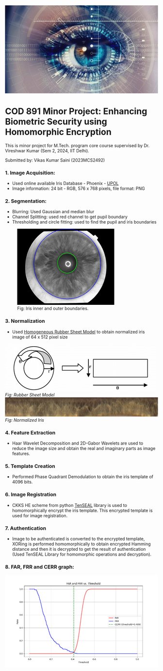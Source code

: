![](BiometricSecurity.jpg)

# COD 891 Minor Project: Enhancing Biometric Security using Homomorphic Encryption 

This is minor project for M.Tech. program core course supervised by Dr. Vireshwar Kumar (Sem 2, 2024, IIT Delhi).  

Submitted by: Vikas Kumar Saini (2023MCS2492)  
 
### 1. Image Acquisition: 
- Used online available Iris Database - Phoenix - [UPOL]([https://link-url-here.org](https://phoenix.inf.upol.cz/iris/))
- Image information: 24 bit - RGB, 576 x 768 pixels, file format: PNG
### 2. Segmentation:
- Blurring: Used Gaussian and median blur
- Channel Splitting: used red channel to get pupil boundary
- Thresholding and circle fitting: used to find the pupil and iris boundaries

 <figure>
  <img src="segmented.png" width="320" height="250">
  <figcaption>Fig: Iris inner and outer boundaries.</figcaption>
</figure> 

### 3. Normalization
- Used [Homogeneous Rubber Sheet Model](https://www.researchgate.net/figure/Rubber-sheet-model-The-homogenous-rubber-sheet-model-remaps-each-point-within-the-iris_fig2_221913731) to obtain normalized iris image of 64 x 512 pixel size

![Rubber_Sheet_Model](RSM.png)
*Fig: Rubber Sheet Model*
![Normalized_iris](Norm.png)
*Fig: Normalized Iris*
### 4. Feature Extraction
- Haar Wavelet Decomposition and 2D-Gabor Wavelets are used to reduce the image size and obtain the real and imaginary parts as image features. 
### 5. Template Creation
- Performed Phase Quadrant Demodulation to obtain the iris template of 4096 bits.
### 6. Image Registration
- CKKS HE scheme from python [TenSEAL](https://github.com/OpenMined/TenSEAL) library is used to homomorphically encrypt the iris template. This encrypted template is used for image registration.
### 7. Authentication
- Image to be authenticated is converted to the encrypted template, XORing is performed homomorphically to obtain encrypted Hamming distance and then it is decrypted to get the result of authentication (Used TenSEAL Library for homomorphic operations and decryption).
### 8. FAR, FRR and CERR graph:
![](Graph64_iris.png)

